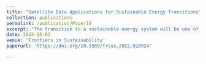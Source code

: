 ```yaml
---
title: "Satellite Data Applications for Sustainable Energy Transitions"
collection: publications
permalink: /publication/Paper18
excerpt: "The transition to a sustainable energy system will be one of the greatest challenges of the coming decade and beyond. New sources of information that can support decision-making are essential for this transition. A growing portfolio of satellite data products offer insights to support energy policy and planning. Here we present a review of satellite data applications in four key areas related to energy: supply, demand, impacts, and resilience. Satellite data provide greater spatial and temporal coverage in areas where other data are scarce and can complement other information sources to provide a more complete picture of the global energy system. We find that satellite data are already being applied to a wide range of energy topic areas with varying needs, from planning and operation of renewable energy projects, to tracking changing patterns in energy access and use, to monitoring environmental impacts and verifying the effectiveness of emissions reduction efforts. While satellite data can play an increased role throughout the policy and planning lifecycle, there are technical, social, and structural barriers to increased use. We conclude with a discussion of opportunities for satellite data applications to energy and recommendations for research to maximize the value of satellite data for sustainable energy transitions."
date: 2022-10-03
venue: 'Frontiers in Sustainability'
paperurl: 'https://doi.org/10.3389/frsus.2022.910924'

---
```

